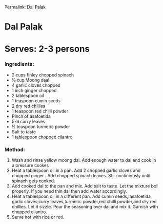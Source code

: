 Permalink: Dal Palak

# Dal Palak
# Serves: 2-3 persons

### Ingredients:
* 2 cups finley chopped spinach 
* ⅓ cup Moong daal
* 4 garlic cloves chopped
* 1 inch ginger chopped 
* 2 tablespoon oil 
* 1 teaspoon cumin seeds
* 2 dry red chillies
* 1 teaspoon red chilli powder
* Pinch of asafoetida
* 5-6 curry leaves
* ½ teaspoon turmeric powder
* Salt to taste
* 1 tablespoon chopped cilantro

### Method:
1. Wash and rinse yellow moong dal. Add enough water to dal and cook in a pressure cooker. 
2. Heat a tablespoon oil in a pan. Add 2 chopped garlic cloves and chopped ginger . Add chopped spinach leaves. Stir continiously until spinach gets cooked. 
3. Add cooked dal to the pan and mix. Add salt to taste. Let the mixture boil properly. If you need thin dal then add water accordingly. 
4. Heat a tablespoon oil in a different pan. Add cumin seeds, asafoetida, garlic cloves,curry leaves,turmeric powder,red chilli powder,and dry red chillies. Let it sizzle. Pour the seasoning over dal and mix it. Garnish with chopped cilantro. 
5. Serve hot with rice or roti. 